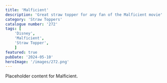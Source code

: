 ```yaml
---
title: 'Malficient'
description: 'Great straw topper for any fan of the Malficient movie'
category: 'Straw Toppers'
catalogue number: '272'
tags: [
    'Disney', 
    'Malficient',
    'Straw Topper', 
    ]
featured: true
pubDate: '2024-05-10'
heroImage: '/images/272.png'
---
```


Placeholder content for Malficient.